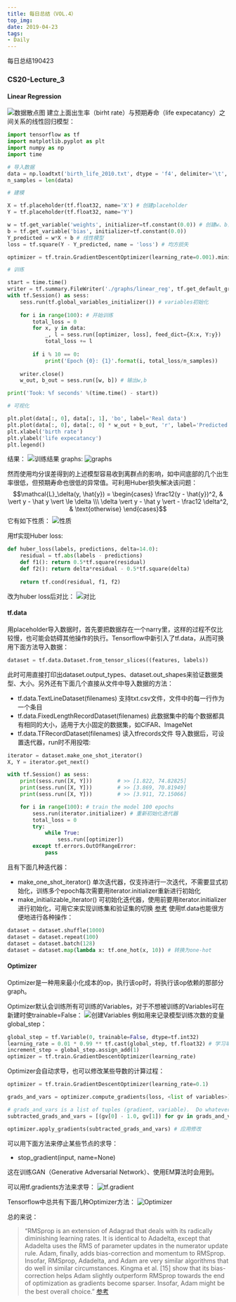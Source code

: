 ```yaml
---
title: 每日总结（VOL.4）
top_img: 
date: 2019-04-23
tags:
- Daily
---
```

每日总结190423
<!--more-->
### CS20-Lecture_3
#### Linear Regression
![数据散点图](https://i.loli.net/2019/04/23/5cbe9f72bb0c0.png)
建立上面出生率（birht rate）与预期寿命（life expecatancy）之间关系的线性回归模型：
```python
import tensorflow as tf
import matplotlib.pyplot as plt
import numpy as np
import time

# 导入数据
data = np.loadtxt('birth_life_2010.txt', dtype = 'f4', delimiter='\t', skiprows=1, usecols=(1, 2))
n_samples = len(data)

# 建模

X = tf.placeholder(tf.float32, name='X') # 创建placeholder
Y = tf.placeholder(tf.float32, name='Y')

w = tf.get_variable('weights', initializer=tf.constant(0.0)) # 创建w、b，初始化为0
b = tf.get_variable('bias', initializer=tf.constant(0.0))
Y_predicted = w*X + b # 线性模型
loss = tf.square(Y - Y_predicted, name = 'loss') # 均方损失

optimizer = tf.train.GradientDescentOptimizer(learning_rate=0.001).minimize(loss) # 梯度下降

# 训练

start = time.time()
writer = tf.summary.FileWriter('./graphs/linear_reg', tf.get_default_graph()) # 生成graphs
with tf.Session() as sess:
    sess.run(tf.global_variables_initializer()) # variables初始化
    
    for i in range(100): # 开始训练
        total_loss = 0
        for x, y in data:
            _, l = sess.run([optimizer, loss], feed_dict={X:x, Y:y})
            total_loss += l
        
        if i % 10 == 0:
            print('Epoch {0}: {1}'.format(i, total_loss/n_samples))
        
    writer.close()
    w_out, b_out = sess.run([w, b]) # 输出w,b

print('Took: %f seconds' %(time.time() - start))

# 可视化

plt.plot(data[:, 0], data[:, 1], 'bo', label='Real data')
plt.plot(data[:, 0], data[:, 0] * w_out + b_out, 'r', label='Predicted data')
plt.xlabel('birth rate')
plt.ylabel('life expecatancy')
plt.legend()
```
结果：
![训练结果](https://i.loli.net/2019/04/23/5cbea064e30da.png)
graphs:
![graphs](https://i.loli.net/2019/04/23/5cbea02ae0f13.png)

然而使用均分误差得到的上述模型容易收到离群点的影响，如中间底部的几个出生率很低，但预期寿命也很低的异常值。可利用Huber损失解决该问题：$$\mathcal{L}_\delta(y, \hat{y}) = \begin{cases} \frac12(y - \hat{y})^2, & \vert y - \hat y \vert \le \delta \\\ \delta \vert y - \hat y \vert - \frac12 \delta^2, & \text{otherwise} \end{cases}$$
它有如下性质：
![性质](https://img2018.cnblogs.com/blog/1182370/201809/1182370-20180928094214405-164664611.gif)

用tf实现Huber loss:
```python
def huber_loss(labels, predictions, delta=14.0):
    residual = tf.abs(labels - predictions)
    def f1(): return 0.5*tf.square(residual)
    def f2(): return delta*residual - 0.5*tf.square(delta)
    
    return tf.cond(residual, f1, f2)
```
改为huber loss后对比：
![对比](https://i.loli.net/2019/04/23/5cbea99e9d2c2.png)

#### tf.data
用placeholder导入数据时，首先要把数据存在一个narry里，这样的过程不仅比较慢，也可能会妨碍其他操作的执行。Tensorflow中新引入了tf.data，从而可换用下面方法导入数据：
```python
dataset = tf.data.Dataset.from_tensor_slices((features, labels))
```
此时可用直接打印出dataset.output_types、dataset.out_shapes来验证数据类型、大小。另外还有下面几个直接从文件中导入数据的方法：
* tf.data.TextLineDataset(filenames) 支持txt.csv文件，文件中的每一行作为一个条目
* tf.data.FixedLengthRecordDataset(filenames) 此数据集中的每个数据都具有相同的大小，适用于大小固定的数据集，如CIFAR、ImageNet
* tf.data.TFRecordDataset(filenames) 读入tfrecords文件
导入数据后，可设置迭代器，run时不用投喂:
```python
iterator = dataset.make_one_shot_iterator()
X, Y = iterator.get_next()

with tf.Session() as sess:
    print(sess.run([X, Y]))        # >> [1.822, 74.82825]
    print(sess.run([X, Y]))        # >> [3.869, 70.81949]
    print(sess.run([X, Y]))        # >> [3.911, 72.15066]

    for i in range(100): # train the model 100 epochs
        sess.run(iterator.initializer) # 重新初始化迭代器
        total_loss = 0
        try:
            while True:
                sess.run([optimizer]) 
        except tf.errors.OutOfRangeError:
            pass

```
且有下面几种迭代器：
* make_one_shot_iterator() 单次迭代器，仅支持进行一次迭代，不需要显式初始化，训练多个epoch每次需要用iterator.initializer重新进行初始化
* make_initializable_iterator() 可初始化迭代器，使用前要用iterator.initializer进行初始化，可用它来实现训练集和验证集的切换
[参考](https://www.jianshu.com/p/eec32f6c5503)
使用tf.data也能很方便地进行各种操作：
```python
dataset = dataset.shuffle(1000)
dataset = dataset.repeat(100)
dataset = dataset.batch(128)
dataset = dataset.map(lambda x: tf.one_hot(x, 10)) # 转换为one-hot
```
#### Optimizer
Optimizer是一种用来最小化成本的op，执行该op时，将执行该op依赖的那部分graph。

Optimizer默认会训练所有可训练的Variables，对于不想被训练的Variables可在新建时使trainable=False：
![创建Variables](https://i.loli.net/2019/04/23/5cbecc24a6caf.png)
例如用来记录模型训练次数的变量global_step：
```python
global_step = tf.Variable(0, trainable=False, dtype=tf.int32)
learning_rate = 0.01 * 0.99 ** tf.cast(global_step, tf.float32) # 学习率衰减 tf.cast 转换数据类型
increment_step = global_step.assign_add(1)
optimizer = tf.train.GradientDescentOptimizer(learning_rate) 
```
Optimizer会自动求导，也可以修改某些导数的计算过程：
```python
optimizer = tf.train.GradientDescentOptimizer(learning_rate=0.1)

grads_and_vars = optimizer.compute_gradients(loss, <list of variables>) # 计算某些variables的导数，结果是个元组(gradient, variable)

# grads_and_vars is a list of tuples (gradient, variable).  Do whatever you need to the 'gradient' part, for example, subtract each of them by 1.
subtracted_grads_and_vars = [(gv[0] - 1.0, gv[1]) for gv in grads_and_vars]

optimizer.apply_gradients(subtracted_grads_and_vars) # 应用修改
```
可以用下面方法来停止某些节点的求导：
* stop_gradient(input, name=None)

这在训练GAN（Generative Adversarial Network）、使用EM算法时会用到。

可以用tf.gradients方法来求导：
![tf.gradient](https://i.loli.net/2019/04/23/5cbed1f082f67.png)

Tensorflow中总共有下面几种Optimizer方法：
![Optimizer](https://i.loli.net/2019/04/23/5cbed2399f897.png)

总的来说：
> “RMSprop is an extension of Adagrad that deals with its radically diminishing learning rates. It is identical to Adadelta, except that Adadelta uses the RMS of parameter updates in the numerator update rule. Adam, finally, adds bias-correction and momentum to RMSprop. Insofar, RMSprop, Adadelta, and Adam are very similar algorithms that do well in similar circumstances. Kingma et al. [15] show that its bias-correction helps Adam slightly outperform RMSprop towards the end of optimization as gradients become sparser. Insofar, Adam might be the best overall choice.”
[参考](http://ruder.io/optimizing-gradient-descent/)


